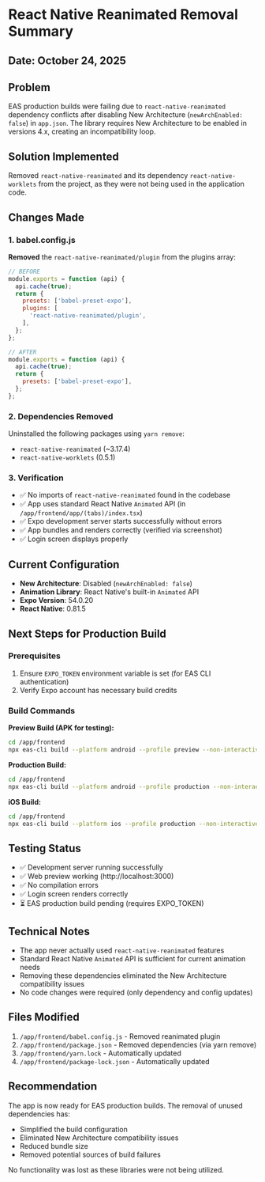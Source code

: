 # React Native Reanimated Removal Summary

## Date: October 24, 2025

## Problem
EAS production builds were failing due to `react-native-reanimated` dependency conflicts after disabling New Architecture (`newArchEnabled: false`) in `app.json`. The library requires New Architecture to be enabled in versions 4.x, creating an incompatibility loop.

## Solution Implemented
Removed `react-native-reanimated` and its dependency `react-native-worklets` from the project, as they were not being used in the application code.

## Changes Made

### 1. babel.config.js
**Removed** the `react-native-reanimated/plugin` from the plugins array:

```javascript
// BEFORE
module.exports = function (api) {
  api.cache(true);
  return {
    presets: ['babel-preset-expo'],
    plugins: [
      'react-native-reanimated/plugin',
    ],
  };
};

// AFTER
module.exports = function (api) {
  api.cache(true);
  return {
    presets: ['babel-preset-expo'],
  };
};
```

### 2. Dependencies Removed
Uninstalled the following packages using `yarn remove`:
- `react-native-reanimated` (~3.17.4)
- `react-native-worklets` (0.5.1)

### 3. Verification
- ✅ No imports of `react-native-reanimated` found in the codebase
- ✅ App uses standard React Native `Animated` API (in `/app/frontend/app/(tabs)/index.tsx`)
- ✅ Expo development server starts successfully without errors
- ✅ App bundles and renders correctly (verified via screenshot)
- ✅ Login screen displays properly

## Current Configuration
- **New Architecture**: Disabled (`newArchEnabled: false`)
- **Animation Library**: React Native's built-in `Animated` API
- **Expo Version**: 54.0.20
- **React Native**: 0.81.5

## Next Steps for Production Build

### Prerequisites
1. Ensure `EXPO_TOKEN` environment variable is set (for EAS CLI authentication)
2. Verify Expo account has necessary build credits

### Build Commands

**Preview Build (APK for testing):**
```bash
cd /app/frontend
npx eas-cli build --platform android --profile preview --non-interactive
```

**Production Build:**
```bash
cd /app/frontend
npx eas-cli build --platform android --profile production --non-interactive
```

**iOS Build:**
```bash
cd /app/frontend
npx eas-cli build --platform ios --profile production --non-interactive
```

## Testing Status
- ✅ Development server running successfully
- ✅ Web preview working (http://localhost:3000)
- ✅ No compilation errors
- ✅ Login screen renders correctly
- ⏳ EAS production build pending (requires EXPO_TOKEN)

## Technical Notes
- The app never actually used `react-native-reanimated` features
- Standard React Native `Animated` API is sufficient for current animation needs
- Removing these dependencies eliminated the New Architecture compatibility issues
- No code changes were required (only dependency and config updates)

## Files Modified
1. `/app/frontend/babel.config.js` - Removed reanimated plugin
2. `/app/frontend/package.json` - Removed dependencies (via yarn remove)
3. `/app/frontend/yarn.lock` - Automatically updated
4. `/app/frontend/package-lock.json` - Automatically updated

## Recommendation
The app is now ready for EAS production builds. The removal of unused dependencies has:
- Simplified the build configuration
- Eliminated New Architecture compatibility issues
- Reduced bundle size
- Removed potential sources of build failures

No functionality was lost as these libraries were not being utilized.
